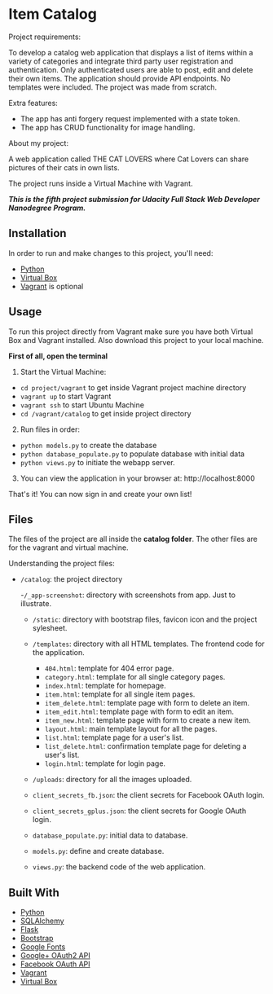# Item Catalog
Project requirements:

To develop a catalog web application that displays a list of items within a variety of categories
and integrate third party user registration and authentication. Only authenticated users are able 
to post, edit and delete their own items. The application should provide API endpoints.
No templates were included. The project was made from scratch.

Extra features:
- The app has anti forgery request implemented with a state token.
- The app has CRUD functionality for image handling.

About my project:

A web application called THE CAT LOVERS where Cat Lovers can share pictures of their cats in 
own lists.

The project runs inside a Virtual Machine with Vagrant.

**_This is the fifth project submission for Udacity Full Stack Web Developer Nanodegree Program._**

## Installation
In order to run and make changes to this project, you'll need:
- [Python](https://www.python.org/)
- [Virtual Box](https://www.virtualbox.org/wiki/Downloads)
- [Vagrant](http://www.vagrantup.com/downloads.html) is optional

## Usage
To run this project directly from Vagrant make sure you have both Virtual Box and Vagrant 
installed. Also download this project to your local machine.

**First of all, open the terminal**

1. Start the Virtual Machine:
- `cd project/vagrant` to get inside Vagrant project machine directory
- `vagrant up` to start Vagrant
- `vagrant ssh` to start Ubuntu Machine
- `cd /vagrant/catalog` to get inside project directory

2. Run files in order:
- `python models.py` to create the database
- `python database_populate.py` to populate database with initial data
- `python views.py` to initiate the webapp server.

3. You can view the application in your browser at: http://localhost:8000

That's it! You can now sign in and create your own list!

## Files
The files of the project are all inside the **catalog folder**. 
The other files are for the vagrant and virtual machine. 

Understanding the project files:

- `/catalog`: the project directory

  -`/_app-screenshot`: directory with screenshots from app. Just to illustrate.

  - `/static`: directory with bootstrap files, favicon icon and the project sylesheet.

  - `/templates`: directory with all HTML templates. The frontend code for the application.
      - `404.html`: template for 404 error page.
      - `category.html`: template for all single category pages.
      - `index.html`: template for homepage.
      - `item.html`: template for all single item pages.
      - `item_delete.html`: template page with form to delete an item.
      - `item_edit.html`: template page with form to edit an item.
      - `item_new.html`: template page with form to create a new item.
      - `layout.html`: main template layout for all the pages.
      - `list.html`: template page for a user's list.
      - `list_delete.html`: confirmation template page for deleting a user's list.
      - `login.html`: template for login page.

  - `/uploads`: directory for all the images uploaded.

  - `client_secrets_fb.json`: the client secrets for Facebook OAuth login.
  - `client_secrets_gplus.json`: the client secrets for Google OAuth login.
  - `database_populate.py`: initial data to database.
  - `models.py`: define and create database.
  - `views.py`: the backend code of the web application. 


## Built With
- [Python](https://www.python.org/)
- [SQLAlchemy](http://www.sqlalchemy.org/)
- [Flask](http://flask.pocoo.org/)
- [Bootstrap](http://getbootstrap.com/)
- [Google Fonts](https://fonts.google.com/)
- [Google+ OAuth2 API](https://developers.google.com/identity/protocols/OAuth2)
- [Facebook OAuth API](https://developers.facebook.com/)
- [Vagrant](http://www.vagrantup.com/downloads.html)
- [Virtual Box](https://www.virtualbox.org/wiki/Downloads)